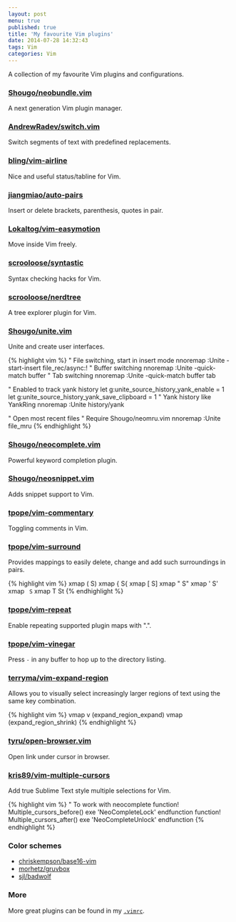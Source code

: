```yaml
---
layout: post
menu: true
published: true
title: 'My favourite Vim plugins'
date: 2014-07-28 14:32:43
tags: Vim
categories: Vim
---
```


A collection of my favourite Vim plugins and configurations.

### [Shougo/neobundle.vim](https://github.com/Shougo/neobundle.vim)

A next generation Vim plugin manager.

### [AndrewRadev/switch.vim](https://github.com/AndrewRadev/switch.vim)

Switch segments of text with predefined replacements.

### [bling/vim-airline](https://github.com/bling/vim-airline)

Nice and useful status/tabline for Vim.

### [jiangmiao/auto-pairs](https://github.com/jiangmiao/auto-pairs)

Insert or delete brackets, parenthesis, quotes in pair.

### [Lokaltog/vim-easymotion](https://github.com/Lokaltog/vim-easymotion)

Move inside Vim freely.

### [scrooloose/syntastic](https://github.com/scrooloose/syntastic)

Syntax checking hacks for Vim.

### [scrooloose/nerdtree](https://github.com/scrooloose/nerdtree)

A tree explorer plugin for Vim.

### [Shougo/unite.vim](https://github.com/Shougo/unite.vim)

Unite and create user interfaces.

{% highlight vim %}
" File switching, start in insert mode
nnoremap <silent> <D-p> :<C-u>Unite -start-insert file_rec/async:!<CR>
" Buffer switching
nnoremap <silent> <D-u> :<C-u>Unite -quick-match buffer<CR>
" Tab switching
nnoremap <silent> <C-t> :<C-u>Unite -quick-match buffer tab<CR>

" Enabled to track yank history
let g:unite_source_history_yank_enable = 1
let g:unite_source_history_yank_save_clipboard = 1
" Yank history like YankRing
nnoremap <silent> <D-y> :<C-u>Unite history/yank<CR>

" Open most recent files
" Require Shougo/neomru.vim
nnoremap <silent> <D-o> :<C-u>Unite file_mru<CR>
{% endhighlight %}

### [Shougo/neocomplete.vim](https://github.com/Shougo/neocomplete.vim)

Powerful keyword completion plugin.

### [Shougo/neosnippet.vim](https://github.com/Shougo/neosnippet.vim)

Adds snippet support to Vim.

### [tpope/vim-commentary](https://github.com/tpope/vim-commentary)

Toggling comments in Vim.

### [tpope/vim-surround](https://github.com/tpope/vim-surround)

Provides mappings to easily delete, change and add such surroundings in pairs.

{% highlight vim %}
xmap ( S)
xmap { S{
xmap [ S]
xmap " S"
xmap ' S'
xmap ` S`
xmap T St
{% endhighlight %}

### [tpope/vim-repeat](https://github.com/tpope/vim-repeat)

Enable repeating supported plugin maps with ".".

### [tpope/vim-vinegar](https://github.com/tpope/vim-vinegar)

Press `-` in any buffer to hop up to the directory listing.

### [terryma/vim-expand-region](https://github.com/terryma/vim-expand-region)

Allows you to visually select increasingly larger regions of text using the same key combination.

{% highlight vim %}
vmap v <Plug>(expand_region_expand)
vmap <C-v> <Plug>(expand_region_shrink)
{% endhighlight %}

### [tyru/open-browser.vim](https://github.com/tyru/open-browser.vim)

Open link under cursor in browser.

### [kris89/vim-multiple-cursors](https://github.com/kris89/vim-multiple-cursors)

Add true Sublime Text style multiple selections for Vim.

{% highlight vim %}
" To work with neocomplete
function! Multiple_cursors_before()
    exe 'NeoCompleteLock'
endfunction
function! Multiple_cursors_after()
    exe 'NeoCompleteUnlock'
endfunction
{% endhighlight %}

### Color schemes

- [chriskempson/base16-vim](https://github.com/chriskempson/base16-vim)
- [morhetz/gruvbox](https://github.com/morhetz/gruvbox)
- [sjl/badwolf](https://github.com/sjl/badwolf)

### More

More great plugins can be found in my [`.vimrc`](https://github.com/zhuochun/dotfiles/blob/master/vimrc).
